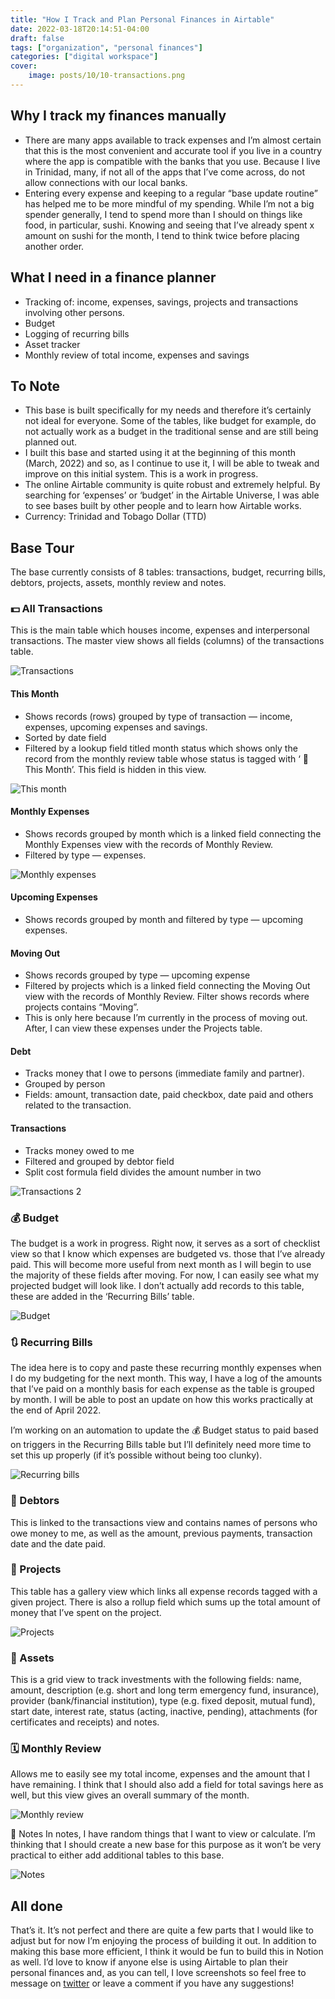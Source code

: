 ```yaml
---
title: "How I Track and Plan Personal Finances in Airtable"
date: 2022-03-18T20:14:51-04:00
draft: false
tags: ["organization", "personal finances"]
categories: ["digital workspace"]
cover:
    image: posts/10/10-transactions.png
---
```


## Why I track my finances manually
- There are many apps available to track expenses and I’m almost certain that this is the most convenient and accurate tool if you live in a country where the app is compatible with the banks that you use. Because I live in Trinidad, many, if not all of the apps that I’ve come across, do not allow connections with our local banks.
- Entering every expense and keeping to a regular “base update routine” has helped me to be more mindful of my spending. While I’m not a big spender generally, I tend to spend more than I should on things like food, in particular, sushi. Knowing and seeing that I’ve already spent x amount on sushi for the month, I tend to think twice before placing another order.

## What I need in a finance planner
- Tracking of: income, expenses, savings, projects and transactions involving other persons.
- Budget
- Logging of recurring bills
- Asset tracker
- Monthly review of total income, expenses and savings

## To Note
- This base is built specifically for my needs and therefore it’s certainly not ideal for everyone. Some of the tables, like budget for example, do not actually work as a budget in the traditional sense and are still being planned out.
- I built this base and started using it at the beginning of this month (March, 2022) and so, as I continue to use it, I will be able to tweak and improve on this initial system. This is a work in progress.
- The online Airtable community is quite robust and extremely helpful. By searching for ‘expenses’ or ‘budget’ in the Airtable Universe, I was able to see bases built by other people and to learn how Airtable works.
- Currency: Trinidad and Tobago Dollar (TTD)

## Base Tour
The base currently consists of 8 tables: transactions, budget, recurring bills, debtors, projects, assets, monthly review and notes.

### 💵 All Transactions
This is the main table which houses income, expenses and interpersonal transactions. The master view shows all fields (columns) of the transactions table.

![Transactions](/posts/10/10-transactions.png)

#### This Month
- Shows records (rows) grouped by type of transaction — income, expenses, upcoming expenses and savings.
- Sorted by date field
- Filtered by a lookup field titled month status which shows only the record from the monthly review table whose status is tagged with ‘ 📌 This Month’. This field is hidden in this view.

![This month](/posts/10/10-thismonth.png)

#### Monthly Expenses
- Shows records grouped by month which is a linked field connecting the Monthly Expenses view with the records of Monthly Review.
- Filtered by type — expenses.

![Monthly expenses](/posts/10/10-expenses.png)

#### Upcoming Expenses
- Shows records grouped by month and filtered by type — upcoming expenses.

#### Moving Out
- Shows records grouped by type — upcoming expense
- Filtered by projects which is a linked field connecting the Moving Out view with the records of Monthly Review. Filter shows records where projects contains “Moving”.
- This is only here because I’m currently in the process of moving out. After, I can view these expenses under the Projects table.

#### Debt
- Tracks money that I owe to persons (immediate family and partner).
- Grouped by person
- Fields: amount, transaction date, paid checkbox, date paid and others related to the transaction.

#### Transactions
- Tracks money owed to me
- Filtered and grouped by debtor field
- Split cost formula field divides the amount number in two

![Transactions 2](/posts/10/10-transactions2.png)

### 💰 Budget
The budget is a work in progress. Right now, it serves as a sort of checklist view so that I know which expenses are budgeted vs. those that I’ve already paid. This will become more useful from next month as I will begin to use the majority of these fields after moving. For now, I can easily see what my projected budget will look like. I don’t actually add records to this table, these are added in the ‘Recurring Bills’ table.

![Budget](/posts/10/10-budget.png)

### 🔃 Recurring Bills
The idea here is to copy and paste these recurring monthly expenses when I do my budgeting for the next month. This way, I have a log of the amounts that I’ve paid on a monthly basis for each expense as the table is grouped by month. I will be able to post an update on how this works practically at the end of April 2022.

I’m working on an automation to update the 💰 Budget status to paid based on triggers in the Recurring Bills table but I’ll definitely need more time to set this up properly (if it’s possible without being too clunky).

![Recurring bills](/posts/10/10-recurring.png)

### 👤 Debtors
This is linked to the transactions view and contains names of persons who owe money to me, as well as the amount, previous payments, transaction date and the date paid.

### 🏡 Projects
This table has a gallery view which links all expense records tagged with a given project. There is also a rollup field which sums up the total amount of money that I’ve spent on the project.

![Projects](/posts/10/10-projects.png)

### 🏦 Assets
This is a grid view to track investments with the following fields: name, amount, description (e.g. short and long term emergency fund, insurance), provider (bank/financial institution), type (e.g. fixed deposit, mutual fund), start date, interest rate, status (acting, inactive, pending), attachments (for certificates and receipts) and notes.

### 🗓 Monthly Review
Allows me to easily see my total income, expenses and the amount that I have remaining. I think that I should also add a field for total savings here as well, but this view gives an overall summary of the month.

![Monthly review](/posts/10/10-monthlyrev.png)

📝 Notes
In notes, I have random things that I want to view or calculate. I’m thinking that I should create a new base for this purpose as it won’t be very practical to either add additional tables to this base.

![Notes](/posts/10/10-notes.png)

## All done
That’s it. It’s not perfect and there are quite a few parts that I would like to adjust but for now I’m enjoying the process of building it out. In addition to making this base more efficient, I think it would be fun to build this in Notion as well. I’d love to know if anyone else is using Airtable to plan their personal finances and, as you can tell, I love screenshots so feel free to message on [twitter](https://twitter.com/reneedefour) or leave a comment if you have any suggestions!